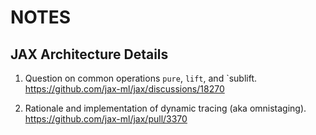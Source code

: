 # NOTES

## JAX Architecture Details

1. Question on common operations `pure`, `lift`, and `sublift.
   https://github.com/jax-ml/jax/discussions/18270

2. Rationale and implementation of dynamic tracing (aka omnistaging).
   https://github.com/jax-ml/jax/pull/3370
